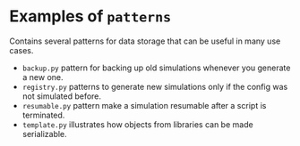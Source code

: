 # Examples of ``patterns``
Contains several patterns for data storage that can be useful in many use cases.
- ``backup.py`` pattern for backing up old simulations whenever you generate a new one.
- ``registry.py`` patterns to generate new simulations only if the config was not simulated before.
- ``resumable.py`` pattern make a simulation resumable after a script is terminated. 
- ``template.py`` illustrates how objects from libraries can be made serializable. 
